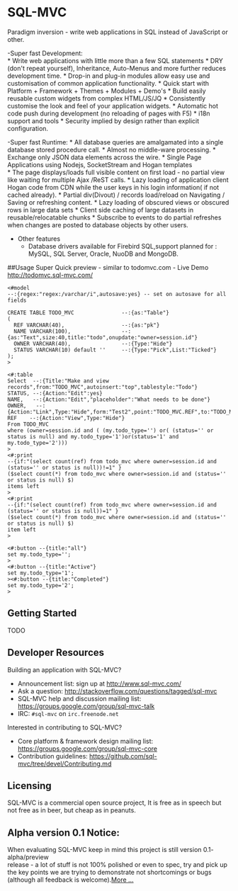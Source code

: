 # SQL-MVC

Paradigm inversion - write web applications in SQL instead of JavaScript or other.

-Super fast Development:	
	* Write web applications with little more than a few SQL statements
	* DRY (don't repeat yourself), Inheritance, Auto-Menus and more further reduces development time.
	* Drop-in and plug-in modules allow easy use and customisation of common application functionality.
	* Quick start with Platform + Framework + Themes + Modules + Demo's 
	* Build easily reusable custom widgets from complex HTML/JS/JQ
	* Consistently customise the look and feel of your application widgets.	
	* Automatic hot code push during development (no reloading of pages with F5)
	* i18n support and tools
	* Security implied by design rather than explicit configuration.

-Super fast Runtime:
	* All database queries are amalgamated into a single database stored procedure call. 
	* Almost no middle-ware processing.	
	* Exchange only JSON data elements across the wire.	
	* Single Page Applications using Nodejs, SocketStream and Hogan templates	
	* The page displays/loads full visible content on first load - no partial view like waiting for multiple Ajax /ReST calls.
	* Lazy loading of application client Hogan code from CDN while the user keys in his login information( if not cached already).
	* Partial div(Divout) / records load/reload  on Navigating / Saving or refreshing content.
	* Lazy loading of obscured views or obscured rows in large data sets
	* Client side caching of large datasets in reusable/relocatable chunks
	* Subscribe to events to do partial refreshes when changes are posted to database objects by other users.

- Other features
	* Database drivers available for Firebird SQL,support planned for : MySQL, SQL Server, Oracle, NuoDB and MongoDB.


##Usage	
Super Quick preview - similar to todomvc.com - Live Demo http://todomvc.sql-mvc.com/

```
<#model
--:{regex:"regex:/varchar/i",autosave:yes} -- set on autosave for all fields

CREATE TABLE TODO_MVC				--:{as:"Table"} 
(
  REF VARCHAR(40),					--:{as:"pk"}
  NAME VARCHAR(100),				--:{as:"Text",size:40,title:"todo",onupdate:"owner=session.id"}  
  OWNER VARCHAR(40),				--:{Type:"Hide"}
  STATUS VARCHAR(10) default ''		--:{Type:"Pick",List:"Ticked"}  
);
>

<#:table
Select  --:{Title:"Make and view records",from:"TODO_MVC",autoinsert:"top",tablestyle:"Todo"}
STATUS, --:{Action:"Edit":yes}
NAME,   --:{Action:"Edit","placeholder":"What needs to be done"}
OWNER,   --:{Action:"Link",Type:"Hide",form:"Test2",point:"TODO_MVC.REF",to:"TODO_MVC"}
REF	   --:{Action:"View",Type:"Hide"}
From TODO_MVC 
where (owner=session.id and ( (my.todo_type='') or( (status='' or status is null) and my.todo_type='1')or(status='1' and my.todo_type='2')))
>
<#:print 
--{if:"(select count(ref) from todo_mvc where owner=session.id and (status='' or status is null))!=1" }
($select count(*) from todo_mvc where owner=session.id and (status='' or status is null) $)
items left
>
<#:print 
--{if:"(select count(ref) from todo_mvc where owner=session.id and (status='' or status is null))=1" }
($select count(*) from todo_mvc where owner=session.id and (status='' or status is null) $)
item left
>

<#:button --{title:"all"}
set my.todo_type='';
>
<#:button --{title:"Active"}
set my.todo_type='1';
><#:button --{title:"Completed"}
set my.todo_type='2';
>

```

## Getting Started
TODO



## Developer Resources

Building an application with SQL-MVC?

* Announcement list: sign up at http://www.sql-mvc.com/
* Ask a question: http://stackoverflow.com/questions/tagged/sql-mvc
* SQL-MVC help and discussion mailing list: https://groups.google.com/group/sql-mvc-talk
* IRC: `#sql-mvc` on `irc.freenode.net`

Interested in contributing to SQL-MVC?

* Core platform & framework design mailing list: https://groups.google.com/group/sql-mvc-core
* Contribution guidelines: https://github.com/sql-mvc/tree/devel/Contributing.md


## Licensing
SQL-MVC is a commercial open source project, It is free as in speech
but not free as in beer, but cheap as in peanuts.

	
## Alpha version 0.1 Notice: 
When evaluating SQL-MVC keep in mind this project is still version 0.1- alpha/preview  
release - a lot of stuff is not 100% polished or even to spec,
try and pick up the key points we are trying to demonstrate not shortcomings or bugs
 (although all feedback is welcome).[More ...](http://www.SQL-MVC.com/docs/AlphaNotice)	
 
